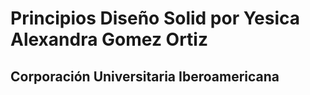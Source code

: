 # Principios Diseño Solid por Yesica Alexandra Gomez Ortiz
## Corporación Universitaria Iberoamericana
